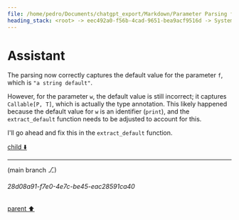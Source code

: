 ```yaml
---
file: /home/pedro/Documents/chatgpt_export/Markdown/Parameter Parsing for Python.md
heading_stack: <root> -> eec492a0-f56b-4cad-9651-bea9acf9516d -> System -> 514f9368-3433-4b57-a224-c3f1504a9180 -> System -> aaa2b4a4-16ee-4b1f-bcf8-2fa47cb24317 -> User -> 47c26f43-b655-4d60-b835-5966943f21d0 -> Assistant -> 12b1cc6b-18a6-4b4b-bcce-bae61a38f8f2 -> Tool -> 2d0f4f28-0afe-4c68-beb4-144b8ebf1878 -> Assistant -> Problem Analysis -> Plan -> 5c7e3ab1-2c64-4a6e-b418-7363f9260940 -> Assistant -> 0d50a4ea-44f5-46a4-9e57-e850767a7394 -> Tool -> 45602bb0-ea7f-4d6e-962f-9072b0564cca -> Assistant -> a86208ba-2773-4ff3-8870-4ba6f96373c2 -> Assistant -> c4ea14ab-f4b7-4ef7-9af4-fb93e8124ea1 -> Tool -> e82533cc-5287-4d6c-ae8f-7ee2f25991c7 -> Assistant -> 708dd07b-a37a-4010-a6b3-443954d384ec -> Assistant -> 54798ad7-a127-4dc6-8649-6eef93243ed7 -> Tool -> 23abd332-216c-4df4-8da1-75189eb64d3e -> Assistant -> ff023dab-c02f-4c22-b568-fa0979861a16 -> Assistant -> 0d69159a-bc8a-480d-a750-3241d9ae6464 -> Tool -> 08afd847-651a-43ea-8174-5ca80e66577f -> Assistant -> d12b224c-d6b6-496c-9505-ad68aa21f27b -> Assistant -> be0f58a0-59c5-43d6-9e2e-dd4b4d77ab7e -> Tool -> 4463286e-818a-4e1d-b7e1-265d5121f5bf -> Assistant -> 85be84c2-c571-404d-a8a3-2fff899ffe84 -> Assistant -> a5cf2fb4-27f5-4b14-98c0-25dc746f152d -> Tool -> af3354e1-c8f2-44e5-a2c5-7b158a65bf6c -> Assistant -> aaa2d0c3-9bc3-4341-b034-7394828e9634 -> User -> 89d01ee3-bd4d-4220-87c7-8d9c4508ea8f -> Assistant -> aaa2cdb3-473c-4fc8-9440-96e9915fac05 -> User -> 24f0988c-9a61-42df-b995-604b2476b424 -> Assistant -> 7b89084c-52ee-48c4-a6f0-0763da4405b9 -> Tool -> 321cb3c2-dfde-486d-9ecc-95ef4b6817f9 -> Assistant -> aaa21164-e23e-4086-bc91-d36d6c46032a -> User -> 625f848a-39ac-4b0d-9661-645022a30a44 -> Assistant -> b79e6e0f-723f-4b56-bc83-28576a2a63ab -> Tool -> 2e2c87b7-4e35-4902-b8b9-95252dd2b6e0 -> Assistant -> b4a14e24-0100-442f-bedd-df7498d14c7d -> Assistant -> bfd9d544-7c73-4822-a8c6-3483cdf6dc00 -> Tool -> 25e80099-dabc-4d84-90fd-d5f29f4a6133 -> Assistant -> ebafe23c-ad38-4f4e-b8ef-f3001ba60002 -> Assistant -> c804a81b-41d5-44c3-b35b-b03d1946d7e6 -> Tool -> 037a7534-304d-416b-8105-62769874266d -> Assistant -> 09c8e042-b8b8-4ef8-8cdb-84825e97ec17 -> Assistant -> dcf1fac9-70fa-4f5d-8e4f-05066363c068 -> Tool -> b0486afe-8356-493e-8db1-58382aa8d1e9 -> Assistant -> 1e751c0e-3294-4bcf-a074-c3d7058c05e4 -> Assistant -> 766dbfa5-c3fc-447d-8d7c-74b1c6a1dd27 -> Tool -> e0b6207b-0acb-4c84-b8b4-c602d0e2fc0d -> Assistant -> ebb12a39-38a9-4ed9-a83d-ba5778ca88c0 -> Assistant -> d82ebf91-47f7-400a-9572-1537da9ed5ce -> Tool -> e225cf76-28b7-40a6-a278-a35a22a13353 -> Assistant -> 34120d4f-e778-4097-a18f-03a87e4cb235 -> Assistant -> 199e263d-6e76-4ff1-9df0-57b81a1fc8ec -> Tool -> 9feda7d9-7920-49ed-8042-7a5aefbe4ca7 -> Assistant -> 9a1141b0-2f51-480e-811b-b77947566fc6 -> Assistant -> 50b823cc-1951-4c42-9e67-f523d98dc7c3 -> Tool -> 21a3f38a-1bcb-46eb-a20a-1a4b9ef46f24 -> Assistant -> cf23a6ad-82d3-46e5-8675-e7cb49a43c44 -> Assistant -> aaa25451-a4f4-4c94-9bd1-6dd9d88ae3b8 -> User -> ee767fee-9791-4279-9098-5cd2ae48c0d9 -> Assistant -> 0ebe3b12-42c3-4d2f-8ee6-5a38561ff421 -> Tool -> 7f79f2ae-e5d2-42a0-a5a3-eb286c9bca48 -> Assistant -> 7d4f45c7-c2a0-4488-9b24-dbc39793e09f -> Assistant -> 81c209aa-7e75-4b56-b1a1-a33d7e298228 -> Tool -> 46680d74-ef30-4c83-8b5c-a1f4c8e4ffdc -> Assistant -> ba03b7bd-581d-4aed-876c-a112859d8888 -> Assistant -> aa4ae4e3-6bf0-4ad3-9192-fa9695b16ff6 -> Tool -> 9091b036-1b96-4eb9-bc87-4a93ddcbfd78 -> Assistant -> 428d95e9-fa27-4d0b-a50a-d4905c9c8e9e -> Assistant -> 15e58a8f-125b-4a57-86f5-0c6bd81ef581 -> Tool -> b373b8fe-e85a-42b2-86c4-c7c212d597e7 -> Assistant -> 4781fbd3-d5a1-49a2-996d-2a2237130d8a -> Assistant -> aaa2993a-f7d3-40b4-9bd0-b7c2885e48a1 -> User -> fd2bcbd7-d371-4e07-b328-a3479485a8c6 -> Assistant -> 15facccd-4504-412a-935f-44f49e3fc6e4 -> Tool -> 2dc33a97-ded4-4aba-97d6-b2ff53b72132 -> Assistant -> ff98c37b-021b-4b9d-8d41-3ce7ef489027 -> Assistant -> 2f141b47-16ca-4719-bb2a-d35f07590f46 -> Tool -> c77124df-73e1-4913-a16a-9e01582222cc -> Assistant -> fe4906cc-b3a1-46e2-8417-5bd7f5cf467b -> Assistant -> 30e15123-db39-4783-b02c-eea20fd2f544 -> Tool -> 374df437-8398-4aba-af9f-9667f30a4e0c -> Assistant -> 4afd4aff-8d28-4e3b-8cca-2b9bf5e75475 -> Assistant -> 61378b28-e70f-46b9-9600-f564576da799 -> Tool -> 61fd282f-d470-4276-ba63-cd0d2578b0c4 -> Assistant -> d67bf523-10b1-4105-b238-1138298a0791 -> Assistant -> 02d68261-9bdb-4c46-950d-170d04e561b8 -> Tool -> 1e6d69e1-a5f8-4ec2-bb94-655bb6b4c8ed -> Assistant -> aaa28be4-37b3-47b0-acf2-ffc3b900c2a2 -> User -> 14971085-266e-4e3d-87a1-6781f455aca2 -> Assistant -> f66c07ad-357b-4c52-8164-022db85b6826 -> Tool -> b7696c5a-aa15-4e86-a3c8-d46905cd65b5 -> Assistant -> eaa8f628-80f2-442b-9c25-5a3780d34537 -> Assistant -> 21d03324-9832-4b24-8d56-14fd357885ab -> Tool -> 42454858-fbb9-4574-b2f6-99577ce3da97 -> Assistant -> 70bec5e2-ec52-46f0-893b-59e56483fdff -> Assistant -> a29fff63-c9d7-4117-9712-dd0ff5508bcb -> Tool -> 167d7e1a-b57b-4bb2-b45b-892bb00df0d9 -> Assistant -> 9e02be39-2e7d-40c6-9608-567daca6cba6 -> Assistant -> 0120392d-3102-406d-9751-6e497ac377d2 -> Tool -> b43f61fe-baec-46d1-a187-0c5c3b6d3820 -> Assistant -> 07c939d7-b376-4d1a-8f20-828b513768cc -> Assistant -> 4aaad935-c41e-4d28-8ed4-77010f07bbb4 -> Tool -> e72b8429-4b3a-4867-957e-b32007e34036 -> Assistant -> aaa22f9f-66ab-4ce0-9590-3320717f85d3 -> User -> b0133221-151c-40f0-b0fc-c23ef3034cef -> Assistant -> 011485bb-e797-4127-802a-e6b41124a7c7 -> Tool -> 3c8b3df0-5c39-498a-b17e-1a0c6a0ce67b -> Assistant -> 77441818-ab4d-4f20-9816-659fcd3ce5c4 -> Assistant -> ac57c31b-45a3-4b99-a20c-d05368c637b1 -> Tool -> a8d5b1c0-871a-45ff-a923-47c52f9e1d24 -> Assistant -> 78bc1e31-eb8a-4831-9c6b-4b07a6a85882 -> Assistant -> 188296f5-4a7f-4320-9045-42b963773f75 -> Tool -> 5e7eb841-a452-4e5a-9230-cf148ec88a53 -> Assistant -> 7205622e-700e-4720-b8b4-1767cd10a51e -> Assistant -> d0f55c00-a777-4f04-86de-478a88758be8 -> Tool -> 8dc4de2f-8d0e-4100-afbb-36985ab8cd2a -> Assistant -> 9c9e2913-ad57-4143-add6-31e7fa074a97 -> Assistant -> 3f19c561-ec1b-4b0b-aee0-52221fe21e11 -> Tool -> 8665735e-a6a0-4ab3-abe4-a65e7764a04b -> Assistant -> a17e2ae2-8e1e-4bf8-9b6b-65cb61466221 -> Assistant -> 73095664-88d1-4cc4-a45d-b8de18ed8505 -> Tool -> 813838f9-e9ae-43e1-a5f4-34a5f7a6520f -> Assistant -> e113d7e5-8570-499e-9172-c70b21651ad2 -> Assistant -> 8ecec0ff-8a0d-42dd-a392-65a977d7ae78 -> Tool -> 88631d8b-d45a-4112-bc06-a172da55ff4a -> Assistant -> 4205963f-c5ec-4fb9-8e56-c8e558f24b4a -> Assistant -> c3e47d86-5a6c-444e-8afc-a3cadb9d6af5 -> Tool -> 04a8aacd-1701-4d52-8409-1105516d8ac6 -> Assistant -> cce2c447-873f-4c0d-b23e-294b1dbc0950 -> Assistant -> aaa22443-54b5-4415-934d-19552d5005bd -> User -> c79bf822-b9c9-4480-8990-a4579d6ed52e -> Assistant -> 7cb3c312-7695-43bb-8b21-d9b6885a07ea -> Tool -> 6a5fe403-0e5e-4f87-8de4-a3d4e68448f9 -> Assistant
---
```

# Assistant

The parsing now correctly captures the default value for the parameter `f`, which is `"a string default"`.

However, for the parameter `w`, the default value is still incorrect; it captures `Callable[P, T]`, which is actually the type annotation. This likely happened because the default value for `w` is an identifier (`print`), and the `extract_default` function needs to be adjusted to account for this.

I'll go ahead and fix this in the `extract_default` function.

[child ⬇️](#28d08a91-f7e0-4e7c-be45-eac28591ca40)

---

(main branch ⎇)
###### 28d08a91-f7e0-4e7c-be45-eac28591ca40
[parent ⬆️](#6a5fe403-0e5e-4f87-8de4-a3d4e68448f9)
